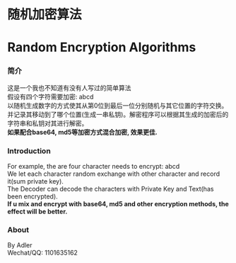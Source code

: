 # 随机加密算法
# Random Encryption Algorithms
### 简介
这是一个我也不知道有没有人写过的简单算法  
假设有四个字符需要加密: abcd  
以随机生成数字的方式使其从第0位到最后一位分别随机与其它位置的字符交换。  
并记录其移动到了哪个位置(生成一串私钥)。解密程序可以根据其生成的加密后的字符串和私钥对其进行解密。  
**如果配合base64, md5等加密方式混合加密, 效果更佳.**  
  
### Introduction
For example, the are four character needs to encrypt: abcd  
We let each character random exchange with other character and record it(sum private key).  
The Decoder can decode the characters with Private Key and Text(has been encrypted).  
**If u mix and encrypt with base64, md5 and other encryption methods, the effect will be better.**  
  
### About
By Adler  
Wechat/QQ: 1101635162

